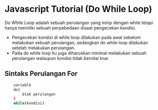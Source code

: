 # Javascript Tutorial (Do While Loop)

Do While Loop adalah sebuah perulangan yang mirip dengan while tetapi hanya memiliki sebuah perpebedaan disaat pengecekan kondisi.

- Pengecekan kondisi di while loop dilakukan pada awal sebelum melakukan sebuah perulangan, sedangkan do while loop dilakukan setelah melakukan perulangan.
- Pada do while loop itu juga diharuskan minimal melakukan sebuah perulangan walaupun kondisi tidak bernilai true.

## Sintaks Perulangan For

```bash
    variable
    do{
        blok perulangan
    }
    while(kondisi)
```